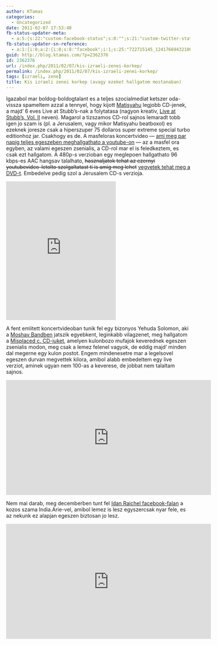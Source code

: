 ```yaml
---
author: KTamas
categories:
  - Uncategorized
date: 2011-02-07 17:53:40
fb-status-updater-meta:
  - a:5:{s:22:"custom-facebook-status";s:0:"";s:21:"custom-twitter-status";s:0:"";s:7:"fb-push";s:1:"1";s:7:"tw-push";s:0:"";s:4:"push";s:1:"1";}
fb-status-updater-sn-reference:
  - a:1:{i:0;a:2:{i:0;s:8:"facebook";i:1;s:25:"722715145_124176694321001";}}
guid: http://blog.ktamas.com/?p=2362376
id: 2362376
url: /index.php/2011/02/07/kis-izraeli-zenei-korkep/
permalink: /index.php/2011/02/07/kis-izraeli-zenei-korkep/
tags: [izraeli, zene]
title: Kis izraeli zenei korkep (avagy ezeket hallgatom mostanaban)
---
```


Igazabol mar boldog-boldogtalant es a teljes szocialmediat ketszer oda-vissza spameltem azzal a tennyel, hogy kijott [Matisyahu](http://en.wikipedia.org/wiki/Matisyahu) legjobb CD-jenek, a majd&#8217; 6 eves Live at Stubb&#8217;s-nak a folytatasa (nagyon kreativ, [Live at Stubb&#8217;s, Vol. II](http://www.matisyahuworld.com/stubbsstore) neven). Magarol a tizszamos CD-rol sajnos lemaradt tobb igen jo szam is (pl. a Jerusalem, vagy mikor Matisyahu beatboxol) es ezeknek joresze csak a hiperszuper 75 dollaros super extreme special turbo editionhoz jar. Csakhogy es de. A masfeloras koncertvideo &#8212; [ami meg par napig teljes egeszeben meghallgathato a youtube-on](http://www.youtube.com/watch?v=UDAMm5UkPHQ) &#8212; az a masfel ora egyben, az valami egeszen zsenialis, a CD-rol mar el is feledkeztem, es csak ezt hallgatom. A 480p-s verzioban egy meglepoen hallgathato 96 kbps-es AAC hangsav talalhato, <del>hasznaljatok tehat az ezernyi youtubevideo-letolto szolgaltatast ti is amig meg lehet</del> [vegyetek tehat meg a DVD-t](http://www.amazon.com/Live-at-Stubbs-Vol-II/dp/B004CT4U7Y/ref=sr_1_3?ie=UTF8&s=music&qid=1297097735&sr=8-3). Embedelve pedig szol a Jerusalem CD-s verzioja.
  
<iframe src="https://open.spotify.com/embed/track/3R9iSdYqV6eFSPtNxvgb7x" width="300" height="380" frameborder="0" allowtransparency="true" allow="encrypted-media"></iframe>
  
A fent emlitett koncertvideoban tunik fel egy bizonyos Yehuda Solomon, aki a [Moshav Bandben](http://en.wikipedia.org/wiki/Moshav_Band) jatszik egyebkent, leginkabb vilagzenet, meg hallgatom a [Misplaced c. CD-juket](http://itunes.apple.com/us/album/misplaced-revisited/id370531488), amelyen kulonbozo mufajok keverednek egeszen zsenialis modon, meg csak a lemez felenel vagyok, de eddig majd&#8217; minden dal megerne egy kulon postot. Engem mindenesetre mar a legelsovel egeszen durvan megvettek kilora, amibol alabb embedeltem egy live verziot, aminek ugyan nem 100-as a keverese, de jobbat nem talaltam sajnos.
  
<iframe width="560" height="315" src="https://www.youtube.com/embed/VP5rhMYBP2o" frameborder="0" allow="accelerometer; autoplay; encrypted-media; gyroscope; picture-in-picture" allowfullscreen></iframe>
  
Nem mai darab, meg decemberben tunt fel [Idan Raichel facebook-falan](http://www.facebook.com/IdanRaichel/posts/175393245817236) a kozos szama India.Arie-vel, amibol lemez is lesz egyszercsak nyar fele, es az nekunk ez alapjan egeszen biztosan jo lesz.

<iframe width="560" height="315" src="https://www.youtube.com/embed/ipJ6BEIeGsU" frameborder="0" allow="accelerometer; autoplay; encrypted-media; gyroscope; picture-in-picture" allowfullscreen></iframe>
